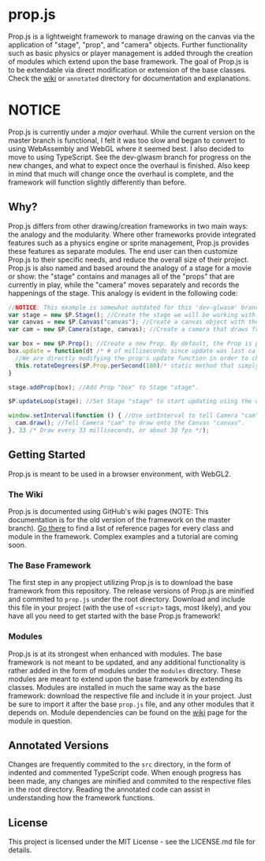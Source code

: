 # prop.js
Prop.js is a lightweight framework to manage drawing on the canvas via the application of "stage", "prop", and "camera" objects. Further functionality such as basic physics or player management is added through the creation of modules which extend upon the base framework. The goal of Prop.js is to be extendable via direct modification or extension of the base classes. Check the [wiki](https://github.com/RiggedToExplode/prop.js/wiki) or `annotated` directory for documentation and explanations.

# NOTICE
Prop.js is currently under a *major* overhaul. While the current version on the master branch is functional, I felt it was too slow and began to convert to using WebAssembly and WebGL where it seemed best. I also decided to move to using TypeScript. See the dev-glwasm branch for progress on the new changes, and what to expect once the overhaul is finished. Also keep in mind that much will change once the overhaul is complete, and the framework will function slightly differently than before.

## Why?
Prop.js differs from other drawing/creation frameworks in two main ways: the analogy and the modularity. Where other frameworks provide integrated features such as a physics engine or sprite management, Prop.js provides these features as separate modules. The end user can then customize Prop.js to their specific needs, and reduce the overall size of their project. Prop.js is also named and based around the analogy of a stage for a movie or show: the "stage" contains and manages all of the "props" that are currently in play, while the "camera" moves separately and records the happenings of the stage. This analogy is evident in the following code:
```javascript
//NOTICE: This example is somewhat outdated for this 'dev-glwasm' branch of the framework, as the framework is currently undergoing a major revision that changes a few things.
var stage = new $P.Stage(); //Create the stage we will be working with.
var canvas = new $P.Canvas("canvas"); //Create a canvas object with the id of the canvas in the DOM.
var cam = new $P.Camera(stage, canvas); //Create a camera that draws from Stage "stage" and draws onto Canvas "canvas".

var box = new $P.Prop(); //Create a new Prop. By default, the Prop is placed at the origin and is a 20px by 20px green box.
box.update = function(dt /* # of milliseconds since update was last called */) {
  //We are directly modifying the prop's update function in order to change how it moves.
  this.rotateDegrees($P.Prop.perSecond(180)/* static method that simply returns the input/1000 for readability */ * dt);
}

stage.addProp(box); //Add Prop "box" to Stage "stage".

$P.updateLoop(stage); //Set Stage "stage" to start updating using the updateLoop method that calculates dt for us.

window.setInterval(function () { //Use setInterval to tell Camera "cam" to draw.
  cam.draw(); //Tell Camera "cam" to draw onto the Canvas "canvas".
}, 33 /* Draw every 33 milliseconds, or about 30 fps */);
```

## Getting Started
Prop.js is meant to be used in a browser environment, with WebGL2.

### The Wiki
Prop.js is documented using GitHub's wiki pages (NOTE: This documentation is for the old version of the framework on the master branch). [Go there](https://github.com/RiggedToExplode/prop.js/wiki) to find a list of reference pages for every class and module in the framework. Complex examples and a tutorial are coming soon.

### The Base Framework
The first step in any propject utilizing Prop.js is to download the base framework from this repository. The release versions of Prop.js are minified and commited to `prop.js` under the root directory. Download and include this file in your project (with the use of `<script>` tags, most likely), and you have all you need to get started with the base Prop.js framework!

### Modules
Prop.js is at its strongest when enhanced with modules. The base framework is not meant to be updated, and any additional functionality is rather added in the form of modules under the `modules` directory. These modules are meant to extend upon the base framework by extending its classes. Modules are installed in much  the same way as the base framework: download the respective file and include it in your project. Just be sure to import it after the base `prop.js` file, and any other modules that it depends on. Module dependencies can be found on the [wiki](https://github.com/RiggedToExplode/prop.js/wiki) page for the module in question.

## Annotated Versions
Changes are frequently commited to the `src` directory, in the form of indented and commented TypeScript code. When enough progress has been made, any changes are minified and commited to the respective files in the root directory. Reading the annotated code can assist in understanding how the framework functions.

## License
This project is licensed under the MIT License - see the LICENSE.md file for details.
